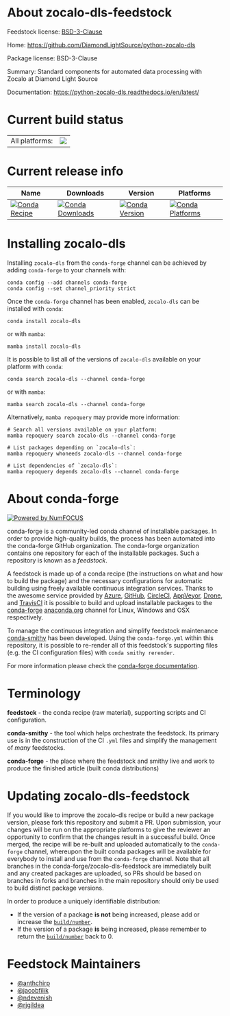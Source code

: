 About zocalo-dls-feedstock
==========================

Feedstock license: [BSD-3-Clause](https://github.com/conda-forge/zocalo-dls-feedstock/blob/main/LICENSE.txt)

Home: https://github.com/DiamondLightSource/python-zocalo-dls

Package license: BSD-3-Clause

Summary: Standard components for automated data processing with Zocalo at Diamond Light Source

Documentation: https://python-zocalo-dls.readthedocs.io/en/latest/

Current build status
====================


<table><tr><td>All platforms:</td>
    <td>
      <a href="https://dev.azure.com/conda-forge/feedstock-builds/_build/latest?definitionId=7284&branchName=main">
        <img src="https://dev.azure.com/conda-forge/feedstock-builds/_apis/build/status/zocalo-dls-feedstock?branchName=main">
      </a>
    </td>
  </tr>
</table>

Current release info
====================

| Name | Downloads | Version | Platforms |
| --- | --- | --- | --- |
| [![Conda Recipe](https://img.shields.io/badge/recipe-zocalo--dls-green.svg)](https://anaconda.org/conda-forge/zocalo-dls) | [![Conda Downloads](https://img.shields.io/conda/dn/conda-forge/zocalo-dls.svg)](https://anaconda.org/conda-forge/zocalo-dls) | [![Conda Version](https://img.shields.io/conda/vn/conda-forge/zocalo-dls.svg)](https://anaconda.org/conda-forge/zocalo-dls) | [![Conda Platforms](https://img.shields.io/conda/pn/conda-forge/zocalo-dls.svg)](https://anaconda.org/conda-forge/zocalo-dls) |

Installing zocalo-dls
=====================

Installing `zocalo-dls` from the `conda-forge` channel can be achieved by adding `conda-forge` to your channels with:

```
conda config --add channels conda-forge
conda config --set channel_priority strict
```

Once the `conda-forge` channel has been enabled, `zocalo-dls` can be installed with `conda`:

```
conda install zocalo-dls
```

or with `mamba`:

```
mamba install zocalo-dls
```

It is possible to list all of the versions of `zocalo-dls` available on your platform with `conda`:

```
conda search zocalo-dls --channel conda-forge
```

or with `mamba`:

```
mamba search zocalo-dls --channel conda-forge
```

Alternatively, `mamba repoquery` may provide more information:

```
# Search all versions available on your platform:
mamba repoquery search zocalo-dls --channel conda-forge

# List packages depending on `zocalo-dls`:
mamba repoquery whoneeds zocalo-dls --channel conda-forge

# List dependencies of `zocalo-dls`:
mamba repoquery depends zocalo-dls --channel conda-forge
```


About conda-forge
=================

[![Powered by
NumFOCUS](https://img.shields.io/badge/powered%20by-NumFOCUS-orange.svg?style=flat&colorA=E1523D&colorB=007D8A)](https://numfocus.org)

conda-forge is a community-led conda channel of installable packages.
In order to provide high-quality builds, the process has been automated into the
conda-forge GitHub organization. The conda-forge organization contains one repository
for each of the installable packages. Such a repository is known as a *feedstock*.

A feedstock is made up of a conda recipe (the instructions on what and how to build
the package) and the necessary configurations for automatic building using freely
available continuous integration services. Thanks to the awesome service provided by
[Azure](https://azure.microsoft.com/en-us/services/devops/), [GitHub](https://github.com/),
[CircleCI](https://circleci.com/), [AppVeyor](https://www.appveyor.com/),
[Drone](https://cloud.drone.io/welcome), and [TravisCI](https://travis-ci.com/)
it is possible to build and upload installable packages to the
[conda-forge](https://anaconda.org/conda-forge) [anaconda.org](https://anaconda.org/)
channel for Linux, Windows and OSX respectively.

To manage the continuous integration and simplify feedstock maintenance
[conda-smithy](https://github.com/conda-forge/conda-smithy) has been developed.
Using the ``conda-forge.yml`` within this repository, it is possible to re-render all of
this feedstock's supporting files (e.g. the CI configuration files) with ``conda smithy rerender``.

For more information please check the [conda-forge documentation](https://conda-forge.org/docs/).

Terminology
===========

**feedstock** - the conda recipe (raw material), supporting scripts and CI configuration.

**conda-smithy** - the tool which helps orchestrate the feedstock.
                   Its primary use is in the construction of the CI ``.yml`` files
                   and simplify the management of *many* feedstocks.

**conda-forge** - the place where the feedstock and smithy live and work to
                  produce the finished article (built conda distributions)


Updating zocalo-dls-feedstock
=============================

If you would like to improve the zocalo-dls recipe or build a new
package version, please fork this repository and submit a PR. Upon submission,
your changes will be run on the appropriate platforms to give the reviewer an
opportunity to confirm that the changes result in a successful build. Once
merged, the recipe will be re-built and uploaded automatically to the
`conda-forge` channel, whereupon the built conda packages will be available for
everybody to install and use from the `conda-forge` channel.
Note that all branches in the conda-forge/zocalo-dls-feedstock are
immediately built and any created packages are uploaded, so PRs should be based
on branches in forks and branches in the main repository should only be used to
build distinct package versions.

In order to produce a uniquely identifiable distribution:
 * If the version of a package **is not** being increased, please add or increase
   the [``build/number``](https://docs.conda.io/projects/conda-build/en/latest/resources/define-metadata.html#build-number-and-string).
 * If the version of a package **is** being increased, please remember to return
   the [``build/number``](https://docs.conda.io/projects/conda-build/en/latest/resources/define-metadata.html#build-number-and-string)
   back to 0.

Feedstock Maintainers
=====================

* [@anthchirp](https://github.com/anthchirp/)
* [@jacobfilik](https://github.com/jacobfilik/)
* [@ndevenish](https://github.com/ndevenish/)
* [@rjgildea](https://github.com/rjgildea/)


